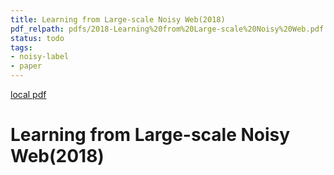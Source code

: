 ```yaml
---
title: Learning from Large-scale Noisy Web(2018)
pdf_relpath: pdfs/2018-Learning%20from%20Large-scale%20Noisy%20Web.pdf
status: todo
tags:
- noisy-label
- paper
---
```


[local pdf](../../../pdfs/2018-Learning%20from%20Large-scale%20Noisy%20Web.pdf)

# Learning from Large-scale Noisy Web(2018)
